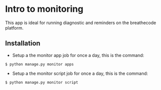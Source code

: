 # Intro to monitoring

This app is ideal for running diagnostic and reminders on the breathecode platform.

## Installation

- Setup a the monitor app job for once a day, this is the command:
```
$ python manage.py monitor apps
```

- Setup a the monitor script job for once a day, this is the command:
```
$ python manage.py monitor script
```
